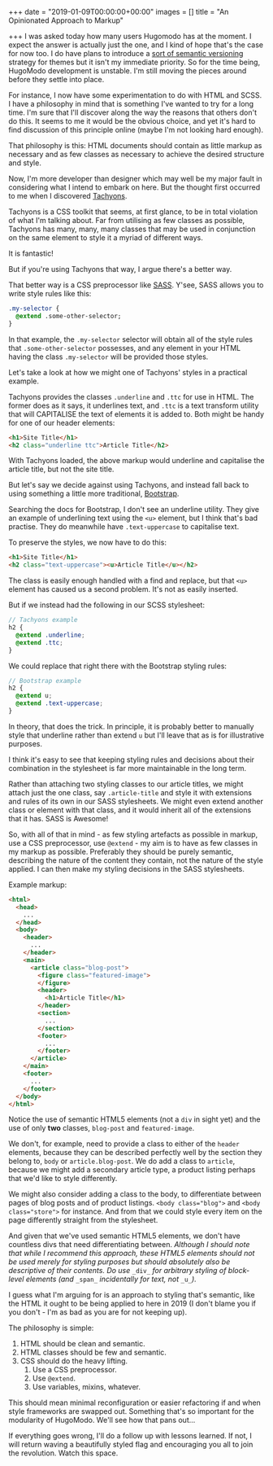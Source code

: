 +++
date = "2019-01-09T00:00:00+00:00"
images = []
title = "An Opinionated Approach to Markup"

+++
I was asked today how many users Hugomodo has at the moment. I expect the answer is actually just the one, and I kind of hope that's the case for now too. I do have plans to introduce a [sort of semantic versioning](https://github.com/hugomodo/hugomodo-best-motherfucking-website/issues/1 "Semantic Versioning, Sort Of Issue on GitHub") strategy for themes but it isn't my immediate priority. So for the time being, HugoModo development is unstable. I'm still moving the pieces around before they settle into place.

For instance, I now have some experimentation to do with HTML and SCSS. I have a philosophy in mind that is something I've wanted to try for a long time. I'm sure that I'll discover along the way the reasons that others don't do this. It seems to me it would be the obvious choice, and yet it's hard to find discussion of this principle online (maybe I'm not looking hard enough).

That philosophy is this: HTML documents should contain as little markup as necessary and as few classes as necessary to achieve the desired structure and style.

Now, I'm more developer than designer which may well be my major fault in considering what I intend to embark on here. But the thought first occurred to me when I discovered [Tachyons](https://tachyons.io/ "Tachyons CSS Framework").

Tachyons is a CSS toolkit that seems, at first glance, to be in total violation of what I'm talking about. Far from utilising as few classes as possible, Tachyons has many, many, many classes that may be used in conjunction on the same element to style it a myriad of different ways.

It is fantastic!

But if you're using Tachyons that way, I argue there's a better way.

That better way is a CSS preprocessor like [SASS](https://sass-lang.com/ "SASS CSS Preprocessor"). Y'see, SASS allows you to write style rules like this:

```sass
.my-selector {
  @extend .some-other-selector;
}
```

In that example, the `.my-selector` selector will obtain all of the style rules that `.some-other-selector` possesses, and any element in your HTML having the class `.my-selector` will be provided those styles.

Let's take a look at how we might one of Tachyons' styles in a practical example.

Tachyons provides the classes `.underline` and `.ttc` for use in HTML. The former does as it says, it underlines text, and `.ttc` is a text transform utility that will CAPITALISE the text of elements it is added to. Both might be handy for one of our header elements:

```html
<h1>Site Title</h1>
<h2 class="underline ttc">Article Title</h2>
```

With Tachyons loaded, the above markup would underline and capitalise the article title, but not the site title.

But let's say we decide against using Tachyons, and instead fall back to using something a little more traditional, [Bootstrap](https://getbootstrap.com/ "Bootstrap Styling Framework").

Searching the docs for Bootstrap, I don't see an underline utility. They give an example of underlining text using the `<u>` element, but I think that's bad practise. They do meanwhile have `.text-uppercase` to capitalise text.

To preserve the styles, we now have to do this:

```html
<h1>Site Title</h1>
<h2 class="text-uppercase"><u>Article Title</u></h2>
```

The class is easily enough handled with a find and replace, but that `<u>` element has caused us a second problem. It's not as easily inserted.

But if we instead had the following in our SCSS stylesheet:

```scss
// Tachyons example
h2 {
  @extend .underline;
  @extend .ttc;
}
```

We could replace that right there with the Bootstrap styling rules:

```scss
// Bootstrap example
h2 {
  @extend u;
  @extend .text-uppercase;
}
```

In theory, that does the trick. In principle, it is probably better to manually style that underline rather than extend `u` but I'll leave that as is for illustrative purposes.

I think it's easy to see that keeping styling rules and decisions about their combination in the stylesheet is far more maintainable in the long term.

Rather than attaching two styling classes to our article titles, we might attach just the one class, say `.article-title` and style it with extensions and rules of its own in our SASS stylesheets. We might even extend another class or element with that class, and it would inherit all of the extensions that it has. SASS is Awesome!

So, with all of that in mind - as few styling artefacts as possible in markup, use a CSS preprocessor, use `@extend` - my aim is to have as few classes in my markup as possible. Preferably they should be purely semantic, describing the nature of the content they contain, not the nature of the style applied. I can then make my styling decisions in the SASS stylesheets.

Example markup:

```html
<html>
  <head>
  	...
  </head>
  <body>
    <header>
      ...
    </header>
  	<main>
      <article class="blog-post">
        <figure class="featured-image">
        </figure>
        <header>
          <h1>Article Title</h1>
        </header>
        <section>
          ...
        </section>
        <footer>
          ...
        </footer>
      </article>
    </main>
    <footer>
      ...
    </footer>
  </body>
</html>
```

Notice the use of semantic HTML5 elements (not a `div` in sight yet) and the use of only **two** classes, `blog-post` and `featured-image`.

We don't, for example, need to provide a class to either of the `header` elements, because they can be described perfectly well by the section they belong to, `body` or `article.blog-post`. We do add a class to `article`, because we might add a secondary article type, a product listing perhaps that we'd like to style differently.

We might also consider adding a class to the body, to differentiate between pages of blog posts and of product listings. `<body class="blog">` and `<body class="store">` for instance. And from that we could style every item on the page differently straight from the stylesheet.

And given that we've used semantic HTML5 elements, we don't have countless divs that need differentiating between. _Although I should note that while I recommend this approach, these HTML5 elements should not be used merely for styling purposes but should absolutely also be descriptive of their contents. Do use_ `_div_` _for arbitrary styling of block-level elements (and_ `_span_` _incidentally for text, not_ `_u_`_)._

I guess what I'm arguing for is an approach to styling that's semantic, like the HTML it ought to be being applied to here in 2019 (I don't blame you if you don't - I'm as bad as you are for not keeping up).

The philosophy is simple:

1. HTML should be clean and semantic.
2. HTML classes should be few and semantic.
3. CSS should do the heavy lifting.
   1. Use a CSS preprocessor.
   2. Use `@extend`.
   3. Use variables, mixins, whatever.

This should mean minimal reconfiguration or easier refactoring if and when style frameworks are swapped out. Something that's so important for the modularity of HugoModo. We'll see how that pans out...

If everything goes wrong, I'll do a follow up with lessons learned. If not, I will return waving a beautifully styled flag and encouraging you all to join the revolution. Watch this space.